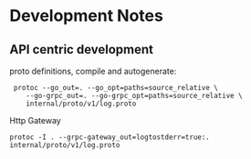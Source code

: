 # Development Notes

## API centric development
proto definitions, compile and autogenerate:
```
 protoc --go_out=. --go_opt=paths=source_relative \
    --go-grpc_out=. --go-grpc_opt=paths=source_relative \
    internal/proto/v1/log.proto

```
Http Gateway
```
protoc -I . --grpc-gateway_out=logtostderr=true:. internal/proto/v1/log.proto
```